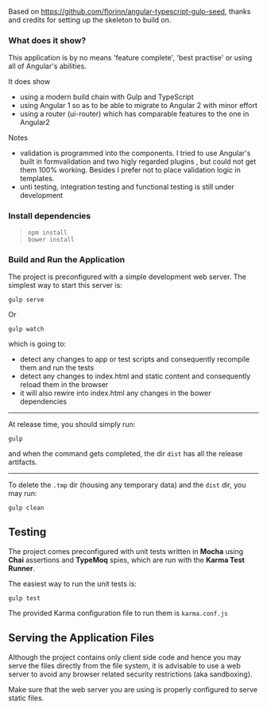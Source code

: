 
Based on https://github.com/florinn/angular-typescript-gulp-seed, thanks and credits for setting up the skeleton to build on.

### What does it show?

This application is by no means 'feature complete', 'best practise' or using all of Angular's abilities.

It does show
 * using a modern build chain with Gulp and TypeScript
 * using Angular 1 so as to be able to migrate to Angular 2 with minor effort
 * using a router (ui-router) which has comparable features to the one in Angular2 

Notes
 * validation is programmed into the components. I tried to use Angular's built in formvalidation and two higly regarded plugins
  , but could not get them 100% working. Besides I prefer not to place validation logic in templates.
 * unti testing, integration testing and functional testing is still under development


### Install dependencies

> ``` 
> npm install
> bower install
> ```

### Build and Run the Application

The project is preconfigured with a simple development web server. The simplest way to start this server is:

```
gulp serve
```

Or

```
gulp watch
```

which is going to:

* detect any changes to app or test scripts and consequently recompile them and run the tests
* detect any changes to index.html and static content and consequently reload them in the browser
* it will also rewire into index.html any changes in the bower dependencies

----------

At release time, you should simply run:

```
gulp
```

and when the command gets completed, the dir `dist` has all the release artifacts.

----------

To delete the `.tmp` dir (housing any temporary data) and the `dist` dir, you may run:

```
gulp clean
```


Testing
-------------

The project comes preconfigured with unit tests written in **Mocha** using **Chai** assertions and **TypeMoq** spies, which are run with the **Karma Test Runner**.

The easiest way to run the unit tests is:

```
gulp test
```

The provided Karma configuration file to run them is `karma.conf.js`


Serving the Application Files
-------------

Although the project contains only client side code and hence you may serve the files directly from the file system, it is advisable to use a web server to avoid any browser related security restrictions (aka sandboxing).

Make sure that the web server you are using is properly configured to serve static files.

